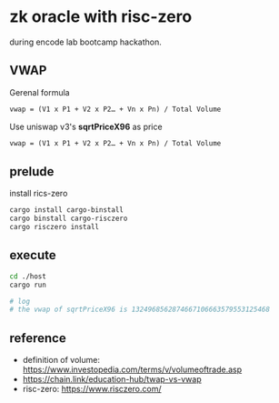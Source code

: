# zk oracle with risc-zero

during encode lab bootcamp hackathon.

## VWAP

Gerenal formula

```txt
vwap = (V1 x P1 + V2 x P2… + Vn x Pn) / Total Volume
```

Use uniswap v3's **sqrtPriceX96** as price

```txt
vwap = (V1 x P1 + V2 x P2… + Vn x Pn) / Total Volume
```

## prelude

install rics-zero

```bash
cargo install cargo-binstall
cargo binstall cargo-risczero
cargo risczero install
```

## execute

```bash
cd ./host
cargo run

# log
# the vwap of sqrtPriceX96 is 1324968562874667106663579553125468
```

## reference

- definition of volume: https://www.investopedia.com/terms/v/volumeoftrade.asp
- https://chain.link/education-hub/twap-vs-vwap
- risc-zero: https://www.risczero.com/
